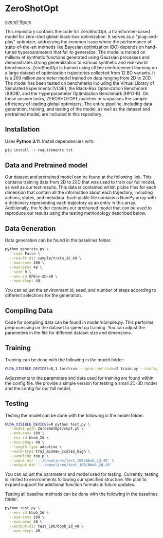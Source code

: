 # ZeroShotOpt
[overall figure](https://github.com/user-attachments/files/20674560/overall_fig_may.pdf)

This repository contains the code for ZeroShotOpt, a transformer-based model for zero-shot global black-box optimization. It serves as a "plug-and-play" optimizer, addressing the common issue where the performance of state-of-the-art methods like Bayesian optimization (BO) depends on hand-tuned hyperparameters that fail to generalize. The model is trained on millions of synthetic functions generated using Gaussian processes  and demonstrates strong generalization to various synthetic and real-world benchmarks. ZeroShotOpt is trained using offline reinforcement learning on a large dataset of optimization trajectories collected from 12 BO variants. It is a 200 million parameter model trained on data ranging from 2D to 20D. The model has been tested on benchmarks including the Virtual Library of Simulated Experiments (VLSE), the Black-Box Optimization Benchmark (BBOB), and the Hyperparameter Optimization Benchmark (HPO-B). On these unseen tasks, ZEROSHOTOPT matches or surpasses the sample efficiency of leading global optimizers. The entire pipeline, including data generation, training, and testing of the model, as well as the dataset and pretrained model, are included in this repository.

## Installation
Uses **Python 3.11**. Install dependencies with:

```bash
pip install -r requirements.txt
```
## Data and Pretrained model

Our dataset and pretrained model can be found at the following [link](https://www.dropbox.com/scl/fo/t2r2212ebsstsako2fnig/ACRP_D286WIvowm-jRV9tQo?rlkey=izvljf3z9gk96k1p42ki02cit&st=w4es6wz0&dl=0). This contains training data from 2D to 20D that was used to train our full model, as well as our test results. This data is contained within pickle files for each dimension that contain all the information about each trajectory, including actions, states, and metadata. Each pickle file contains a NumPy array with a dictionary representing each trajectory as an entry in this array. Additionally, the folder contains our pretrained model that can be used to reproduce our results using the testing methodology described below.

## Data Generation

Data generation can be found in the baselines folder.

```bash
python generate.py \
  --cuda False \
  --result-dir sample/train_2d_40 \
  --num-envs 100 \
  --num-proc 48 \
  --seed 0 \
  --env-id GPEnv-2D-v0 \
  --num-steps 40
```

You can adjust the environment id, seed, and number of steps according to different selections for the generation.

## Compiling Data 

Code for compiling data can be found in model/compile.py. This performs preprocessing on the dataset to speed up training. You can adjust the parameters in the file for different dataset size and dimensions.

## Training

Training can be done with the following in the model folder:

```bash
CUDA_VISIBLE_DEVICES=0,1 torchrun --nproc-per-node=2 train.py --config simple_model.yaml
```

Adjustments to the parameters and data used for training are found within the config file. We provide a simple version for testing a small 2D-3D model and the config for our full model. 

## Testing

Testing the model can be done with the following in the model folder:

```bash
CUDA_VISIBLE_DEVICES=0 python test.py \
  --model-path ZeroShotOpt/ckpt.pt \
  --num-envs 100 \
  --env-id bbob_2d \
  --num-steps 40 \
  --length-type adaptive \
  --norm-type traj_minmax_scaled_high \
  --sampling top_p \
  --input-dir '../baselines/test_100/bbob_2d_40' \
  --output-dir '../baselines/test_100/bbob_2d_40' 
```
You can adjust the parameters and model used for testing. Currently, testing is limited to environments following our specified structure. We plan to expand support for additional function formats in future updates.

Testing all baseline methods can be done with the following in the baselines folder:
```bash
python test.py \
  --env-id bbob_2d \
  --num-envs 100 \
  --num-proc 48 \
  --output-dir test_100/bbob_2d_40 \
  --num-steps 40
```

